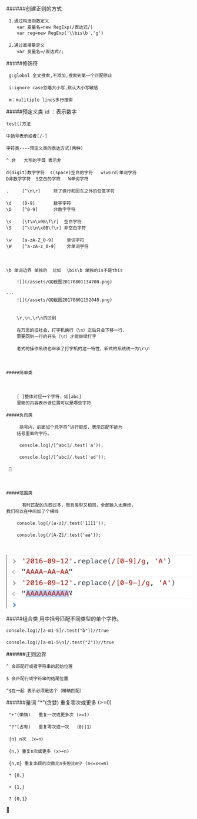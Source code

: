 ######创建正则的方式

     1.通过构造函数定义
        var 变量名=new RegExp(/表达式/)
        var reg=new RegExp('\\bis\b','g')        

     2.通过直接量定义
        var 变量名=/表达式/;

#####修饰符

     g:global 全文搜索,不添加,搜索到第一个匹配停止

     i:ignore case忽略大小写,默认大小写敏感

     m：mulitiple lines多行搜索



#####预定义类
    \d ：表示数字


    test()方法

    中括号表示或者[/-]

    字符类----预定义类的表达方式(两种)

    ^ 非   大写的字母 表示非

    d(digit)数字字符  s(space)空白的字符   w(word)单词字符
    D非数字字符  S空白的字符   W单词字符

    .     [^\n\r]     除了换行和回车之外的任意字符

    \d    [0-9]       数字字符
    \D    [^0-9]      非数字字符 
    
    \s    [\t\n\x0B\f\r]  空白字符
    \S    [^\t\n\x0B\f\r] 非空白字符

    \w    [a-zA-Z_0-9]     单词字符
    \W    [^a-zA-z_0-9]    非单词字符



    \b 单词边界 单独的  比如  \bis\b 单独的is不是this
    
```
    ![](/assets/QQ截图20170801134700.png)
 
···
    ![](/assets/QQ截图20170801152048.png)
 

    \r,\n,\r\n的区别

    在万恶的旧社会，打字机换行（\n）之后只会下移一行，
    需要回到一行的开头（\r）才能继续打字

    老式的操作系统也继承了打字机的这一特性，新式的系统统一为\r\n



#####简单类
    


    [ ]整体对应一个字符，如[abc] 
    里面的内容表示该位置可以是哪些字符

#####负向类

     括号内，前面加个元字符^进行取反，表示匹配不能为
    括号里面的字符。 

     console.log(/[^abc]/.test('a'));

     console.log(/[^abc]/.test('ad'));

 



#####范围类

      有时匹配的东西过多，而且类型又相同，全部输入太麻烦，
我们可以在中间加了个横线 

    console.log(/[a-z]/.test('1111'));

    console.log(/[A-Z]/.test('aa'));

   
```
 ![](/assets/QQ截图20170801154121.png)


#####组合类
     用中括号匹配不同类型的单个字符。 

    console.log(/[a-m1-5]/.test("b"))//true

    console.log(/[a-m1-5\n]/.test("2"))//true

######正则边界
    

    ^ 会匹配行或者字符串的起始位置

    $ 会匹配行或字符串的结尾位置

    ^$在一起 表示必须是这个（精确匹配）


######量词
     "*"(贪婪)   重复零次或更多 (>=0)

     "+"(懒惰)   重复一次或更多次 (>=1)

     "?"(占有)   重复零次或一次  （0||1）

     {n} n次 （x=n） 

     {n,} 重复n次或更多 (x>=n)

     {n,m} 重复出现的次数比n多但比m少 (n<=x<=m)

     * {0,}

     + {1,}

     ? {0,1}

 







